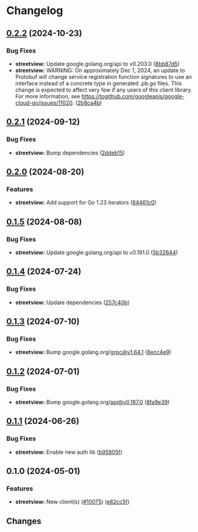 # Changelog

## [0.2.2](https://github.com/googleapis/google-cloud-go/compare/streetview/v0.2.1...streetview/v0.2.2) (2024-10-23)


### Bug Fixes

* **streetview:** Update google.golang.org/api to v0.203.0 ([8bb87d5](https://github.com/googleapis/google-cloud-go/commit/8bb87d56af1cba736e0fe243979723e747e5e11e))
* **streetview:** WARNING: On approximately Dec 1, 2024, an update to Protobuf will change service registration function signatures to use an interface instead of a concrete type in generated .pb.go files. This change is expected to affect very few if any users of this client library. For more information, see https://togithub.com/googleapis/google-cloud-go/issues/11020. ([2b8ca4b](https://github.com/googleapis/google-cloud-go/commit/2b8ca4b4127ce3025c7a21cc7247510e07cc5625))

## [0.2.1](https://github.com/googleapis/google-cloud-go/compare/streetview/v0.2.0...streetview/v0.2.1) (2024-09-12)


### Bug Fixes

* **streetview:** Bump dependencies ([2ddeb15](https://github.com/googleapis/google-cloud-go/commit/2ddeb1544a53188a7592046b98913982f1b0cf04))

## [0.2.0](https://github.com/googleapis/google-cloud-go/compare/streetview/v0.1.5...streetview/v0.2.0) (2024-08-20)


### Features

* **streetview:** Add support for Go 1.23 iterators ([84461c0](https://github.com/googleapis/google-cloud-go/commit/84461c0ba464ec2f951987ba60030e37c8a8fc18))

## [0.1.5](https://github.com/googleapis/google-cloud-go/compare/streetview/v0.1.4...streetview/v0.1.5) (2024-08-08)


### Bug Fixes

* **streetview:** Update google.golang.org/api to v0.191.0 ([5b32644](https://github.com/googleapis/google-cloud-go/commit/5b32644eb82eb6bd6021f80b4fad471c60fb9d73))

## [0.1.4](https://github.com/googleapis/google-cloud-go/compare/streetview/v0.1.3...streetview/v0.1.4) (2024-07-24)


### Bug Fixes

* **streetview:** Update dependencies ([257c40b](https://github.com/googleapis/google-cloud-go/commit/257c40bd6d7e59730017cf32bda8823d7a232758))

## [0.1.3](https://github.com/googleapis/google-cloud-go/compare/streetview/v0.1.2...streetview/v0.1.3) (2024-07-10)


### Bug Fixes

* **streetview:** Bump google.golang.org/grpc@v1.64.1 ([8ecc4e9](https://github.com/googleapis/google-cloud-go/commit/8ecc4e9622e5bbe9b90384d5848ab816027226c5))

## [0.1.2](https://github.com/googleapis/google-cloud-go/compare/streetview/v0.1.1...streetview/v0.1.2) (2024-07-01)


### Bug Fixes

* **streetview:** Bump google.golang.org/api@v0.187.0 ([8fa9e39](https://github.com/googleapis/google-cloud-go/commit/8fa9e398e512fd8533fd49060371e61b5725a85b))

## [0.1.1](https://github.com/googleapis/google-cloud-go/compare/streetview/v0.1.0...streetview/v0.1.1) (2024-06-26)


### Bug Fixes

* **streetview:** Enable new auth lib ([b95805f](https://github.com/googleapis/google-cloud-go/commit/b95805f4c87d3e8d10ea23bd7a2d68d7a4157568))

## 0.1.0 (2024-05-01)


### Features

* **streetview:** New client(s) ([#10075](https://github.com/googleapis/google-cloud-go/issues/10075)) ([e82cc5f](https://github.com/googleapis/google-cloud-go/commit/e82cc5f8667a4b0d9f47fe7f935d0a553c010e93))

## Changes
